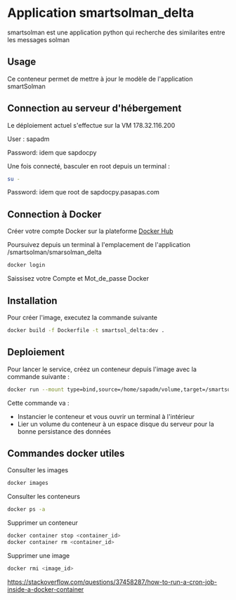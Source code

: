 # Application smartsolman_delta

smartsolman est une application python qui recherche des similarites entre les messages solman


## Usage

Ce conteneur permet de mettre à jour le modèle de l'application smartSolman


## Connection au serveur d'hébergement

Le déploiement actuel s'effectue sur la VM 178.32.116.200 

User : sapadm

Password: idem que sapdocpy

Une fois connecté, basculer en root depuis un terminal :
```bash
su -
```

Password: idem que root de sapdocpy.pasapas.com


## Connection à Docker

Créer votre compte Docker sur la plateforme [Docker Hub](https://hub.docker.com/) 

Poursuivez depuis un terminal à l'emplacement de l'application /smartsolman/smarsolman_delta

```bash
docker login
```

Saissisez votre Compte et Mot_de_passe Docker


## Installation

Pour créer l'image, executez la commande suivante

```bash
docker build -f Dockerfile -t smartsol_delta:dev .
```


## Deploiement

Pour lancer le service, créez un conteneur depuis l'image avec la commande suivante :

```bash
docker run --mount type=bind,source=/home/sapadm/volume,target=/smartsolman/data -it <image_id> /bin/bash
```

Cette commande va :

- Instancier le conteneur et vous ouvrir un terminal à l'intérieur
- Lier un volume du conteneur à un espace disque du serveur pour la bonne persistance des données


## Commandes docker utiles

Consulter les images
```bash
docker images
```

Consulter les conteneurs
```bash
docker ps -a
```

Supprimer un conteneur
```bash
docker container stop <container_id>
docker container rm <container_id>
```

Supprimer une image
```bash
docker rmi <image_id>
```

https://stackoverflow.com/questions/37458287/how-to-run-a-cron-job-inside-a-docker-container

